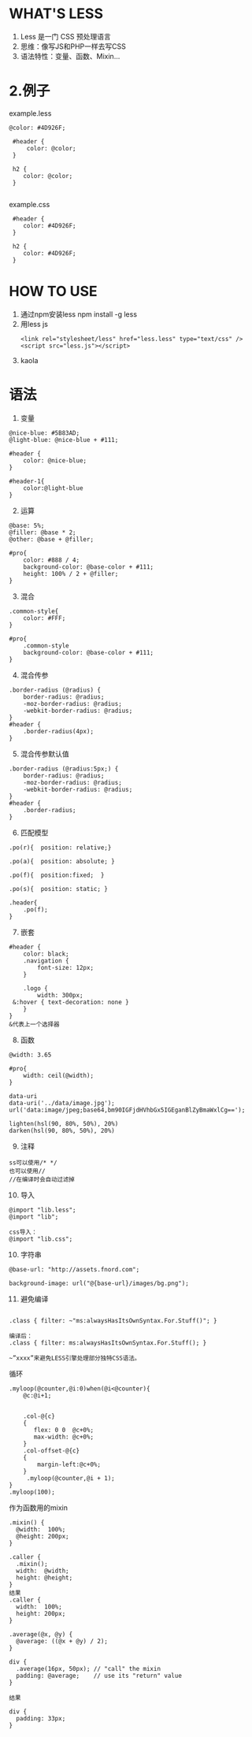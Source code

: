 # WHAT'S LESS
1. Less 是一门 CSS 预处理语言
2. 思维：像写JS和PHP一样去写CSS
3. 语法特性：变量、函数、Mixin...

# 2.例子
example.less
```
@color: #4D926F; 

 #header { 
     color: @color; 
 } 

 h2 { 
    color: @color; 
 }


```
example.css
```
 #header { 
    color: #4D926F; 
 } 

 h2 { 
    color: #4D926F; 
 }
```

# HOW TO USE
1. 通过npm安装less
npm install -g less
2. 用less js
    ```
    <link rel="stylesheet/less" href="less.less" type="text/css" />
    <script src="less.js"></script>
    ```
3. kaola

# 语法
1. 变量

```
@nice-blue: #5B83AD;
@light-blue: @nice-blue + #111;

#header {
    color: @nice-blue;
}

#header-1{
    color:@light-blue
}

```
2. 运算
```
@base: 5%;
@filler: @base * 2;
@other: @base + @filler;

#pro{
    color: #888 / 4;
    background-color: @base-color + #111;
    height: 100% / 2 + @filler;
}

```
3. 混合
```
.common-style{
    color: #FFF;
}

#pro{
    .common-style
    background-color: @base-color + #111;
}

```
4. 混合传参
```
.border-radius (@radius) {
    border-radius: @radius;
    -moz-border-radius: @radius;
    -webkit-border-radius: @radius;
}
#header {
    .border-radius(4px);
}

```
5. 混合传参默认值

```
.border-radius (@radius:5px;) {
    border-radius: @radius;
    -moz-border-radius: @radius;
    -webkit-border-radius: @radius;
}
#header {
    .border-radius;
}

```

6. 匹配模型

```
.po(r){  position: relative;}

.po(a){  position: absolute; }

.po(f){  position:fixed;  }

.po(s){  position: static; }

.header{
    .po(f);
}
```

7. 嵌套

```
#header {
    color: black;
    .navigation {
        font-size: 12px;
    }

    .logo {
        width: 300px;
 &:hover { text-decoration: none }
    }
}
&代表上一个选择器

```
8. 函数
```
@width: 3.65

#pro{
    width: ceil(@width);
}

data-uri
data-uri('../data/image.jpg');
url('data:image/jpeg;base64,bm90IGFjdHVhbGx5IGEganBlZyBmaWxlCg==');

lighten(hsl(90, 80%, 50%), 20%)
darken(hsl(90, 80%, 50%), 20%)
```
9. 注释 
```
ss可以使用/* */
也可以使用//
//在编译时会自动过滤掉
```
10. 导入
```
@import "lib.less"; 
@import "lib";

css导入：
@import "lib.css"; 
```
10. 字符串
```
@base-url: "http://assets.fnord.com"; 

background-image: url("@{base-url}/images/bg.png");
```
11. 避免编译 
```

.class { filter: ~"ms:alwaysHasItsOwnSyntax.For.Stuff()"; }

编译后：
.class { filter: ms:alwaysHasItsOwnSyntax.For.Stuff(); }

~”xxxx”来避免LESS引擎处理部分独特CSS语法。
```
循环
```
.myloop(@counter,@i:0)when(@i<@counter){
    @c:@i+1;
   
   
    .col-@{c}
    {
       flex: 0 0  @c+0%;
       max-width: @c+0%; 
    }
    .col-offset-@{c}
    {
        margin-left:@c+0%;
    }
     .myloop(@counter,@i + 1);
}
.myloop(100);
```

作为函数用的mixin
```
.mixin() {
  @width:  100%;
  @height: 200px;
}

.caller {
  .mixin();
  width:  @width;
  height: @height;
}
结果
.caller {
  width:  100%;
  height: 200px;
}

.average(@x, @y) {
  @average: ((@x + @y) / 2);
}

div {
  .average(16px, 50px); // "call" the mixin
  padding: @average;    // use its "return" value
}

结果

div {
  padding: 33px;
}
```



